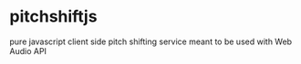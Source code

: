 # pitchshiftjs
pure javascript client side pitch shifting service meant to be used with Web Audio API
